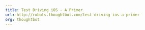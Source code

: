 ```yaml
---
title: Test Driving iOS - A Primer
url: http://robots.thoughtbot.com/test-driving-ios-a-primer
org: thoughtbot
---
```

